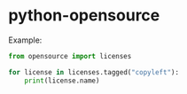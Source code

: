 python-opensource
=================

Example:

```python
from opensource import licenses

for license in licenses.tagged("copyleft"):
    print(license.name)
```
